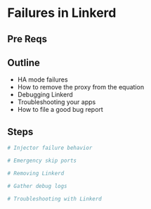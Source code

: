 # Failures in Linkerd

## Pre Reqs

## Outline

* HA mode failures
* How to remove the proxy from the equation
* Debugging Linkerd
* Troubleshooting your apps
* How to file a good bug report

## Steps

```bash
# Injector failure behavior

```

```bash
# Emergency skip ports

```

```bash
# Removing Linkerd

```

```bash
# Gather debug logs

```

```bash
# Troubleshooting with Linkerd

```
